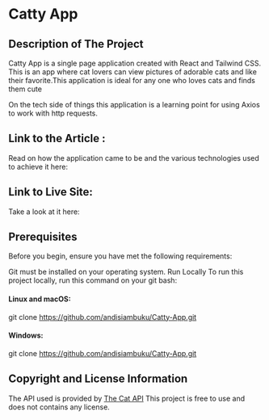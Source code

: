 # Catty App

## Description of The Project
Catty App is a single page application created with React and Tailwind CSS. This is an app where cat lovers can view pictures of adorable cats and like their favorite.This application is ideal for any one who loves cats and finds them cute


On the tech side of things this application is a learning point for using Axios to work with http requests.

## Link to the Article :
Read on how the application came to be and the various technologies used to achieve it here: <Coming Soon>
 
## Link to Live Site:
Take a look at it here: <Coming Soon>


## Prerequisites
Before you begin, ensure you have met the following requirements:

Git must be installed on your operating system.
Run Locally
To run this project locally, run this command on your git bash:

#### Linux and macOS:

git clone https://github.com/andisiambuku/Catty-App.git 

#### Windows:

git clone https://github.com/andisiambuku/Catty-App.git 

## Copyright and License Information
The API used is provided by [The Cat API](https://thecatapi.com)
This project is free to use and does not contains any license.

